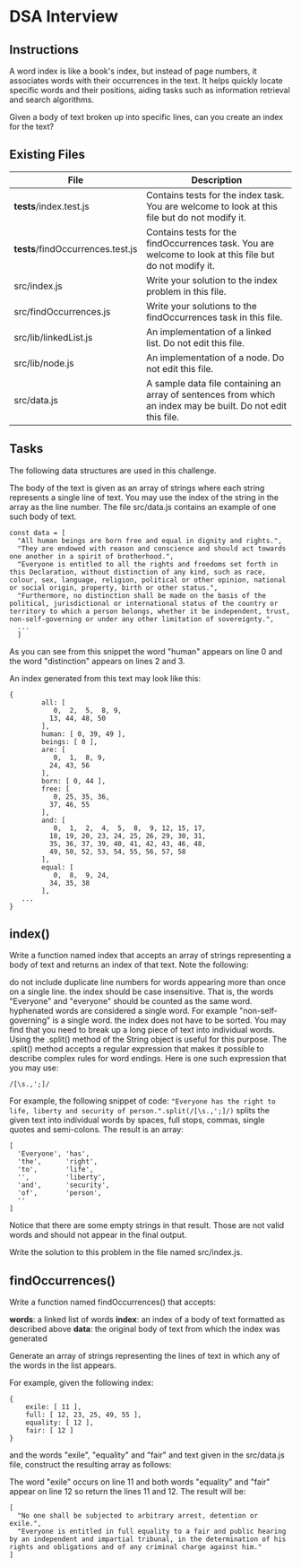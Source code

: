 # DSA Interview
## Instructions
A word index is like a book's index, but instead of page numbers, it associates words with their occurrences in the text. It helps quickly locate specific words and their positions, aiding tasks such as information retrieval and search algorithms.

Given a body of text broken up into specific lines, can you create an index for the text?

## Existing Files
| File      | Description |
| ----------- | ----------- |
| __tests__/index.test.js      | Contains tests for the index task. You are welcome to look at this file but do not modify it.       |
| __tests__/findOccurrences.test.js   | Contains tests for the findOccurrences task. You are welcome to look at this file but do not modify it.        |
| src/index.js   | Write your solution to the index problem in this file.        |
| src/findOccurrences.js   | Write your solutions to the findOccurrences task in this file.        |
| src/lib/linkedList.js   | An implementation of a linked list. Do not edit this file.        |
| src/lib/node.js   | An implementation of a node. Do not edit this file.        |
| src/data.js   | A sample data file containing an array of sentences from which an index may be built. Do not edit this file.        |

## Tasks
The following data structures are used in this challenge.

The body of the text is given as an array of strings where each string represents a single line of text. You may use the index of the string in the array as the line number. The file src/data.js contains an example of one such body of text.

```
const data = [
  "All human beings are born free and equal in dignity and rights.",
  "They are endowed with reason and conscience and should act towards one another in a spirit of brotherhood.",
  "Everyone is entitled to all the rights and freedoms set forth in this Declaration, without distinction of any kind, such as race, colour, sex, language, religion, political or other opinion, national or social origin, property, birth or other status.",
  "Furthermore, no distinction shall be made on the basis of the political, jurisdictional or international status of the country or territory to which a person belongs, whether it be independent, trust, non-self-governing or under any other limitation of sovereignty.",
  ...
  ]
  ```
  
As you can see from this snippet the word "human" appears on line 0 and the word "distinction" appears on lines 2 and 3.

An index generated from this text may look like this:

```
{
        all: [
           0,  2,  5,  8, 9,
          13, 44, 48, 50
        ],
        human: [ 0, 39, 49 ],
        beings: [ 0 ],
        are: [
           0,  1,  8, 9,
          24, 43, 56
        ],
        born: [ 0, 44 ],
        free: [
           0, 25, 35, 36,
          37, 46, 55
        ],
        and: [
           0,  1,  2,  4,  5,  8,  9, 12, 15, 17,
          18, 19, 20, 23, 24, 25, 26, 29, 30, 31,
          35, 36, 37, 39, 40, 41, 42, 43, 46, 48,
          49, 50, 52, 53, 54, 55, 56, 57, 58
        ],
        equal: [
           0,  8,  9, 24,
          34, 35, 38
        ],
   ...
}
```

## index()
Write a function named index that accepts an array of strings representing a body of text and returns an index of that text. Note the following:

do not include duplicate line numbers for words appearing more than once on a single line.
the index should be case insensitive. That is, the words "Everyone" and "everyone" should be counted as the same word.
hyphenated words are considered a single word. For example "non-self-governing" is a single word.
the index does not have to be sorted.
You may find that you need to break up a long piece of text into individual words. Using the .split() method of the String object is useful for this purpose. The .split() method accepts a regular expression that makes it possible to describe complex rules for word endings. Here is one such expression that you may use:

`/[\s.,';]/`

For example, the following snippet of code:
`"Everyone has the right to life, liberty and security of person.".split(/[\s.,';]/)`
splits the given text into individual words by spaces, full stops, commas, single quotes and semi-colons. The result is an array:

```
[
  'Everyone', 'has',
  'the',      'right',
  'to',       'life',
  '',         'liberty',
  'and',      'security',
  'of',       'person',
  ''
]
```

Notice that there are some empty strings in that result. Those are not valid words and should not appear in the final output.

Write the solution to this problem in the file named src/index.js.

## findOccurrences()
Write a function named findOccurrences() that accepts:

**words**: a linked list of words
**index**: an index of a body of text formatted as described above
**data**: the original body of text from which the index was generated

Generate an array of strings representing the lines of text in which any of the words in the list appears.

For example, given the following index:
```
{
    exile: [ 11 ],
    full: [ 12, 23, 25, 49, 55 ],
    equality: [ 12 ],
    fair: [ 12 ]
}
```
and the words "exile", "equality" and "fair" and text given in the src/data.js file, construct the resulting array as follows:

The word "exile" occurs on line 11 and both words "equality" and "fair" appear on line 12 so return the lines 11 and 12. The result will be:
```
[
  "No one shall be subjected to arbitrary arrest, detention or exile.",
  "Everyone is entitled in full equality to a fair and public hearing by an independent and impartial tribunal, in the determination of his rights and obligations and of any criminal charge against him."
]
```